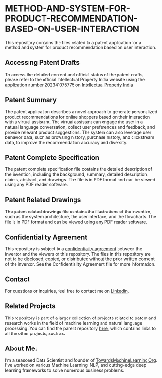 # METHOD-AND-SYSTEM-FOR-PRODUCT-RECOMMENDATION-BASED-ON-USER-INTERACTION

This repository contains the files related to a patent application for a method and system for product recommendation based on user interaction.

## Accessing Patent Drafts

To access the detailed content and official status of the patent drafts, please refer to the official Intellectual Property India website using the application number 202341075775 on [Intellectual Property India](https://ipindia.gov.in/)


## Patent Summary

The patent application describes a novel approach to generate personalized product recommendations for online shoppers based on their interaction with a virtual assistant. The virtual assistant can engage the user in a natural language conversation, collect user preferences and feedback, and provide relevant product suggestions. The system can also leverage user behavior data, such as browsing history, purchase history, and clickstream data, to improve the recommendation accuracy and diversity.

## Patent Complete Specification

The patent complete specification file contains the detailed description of the invention, including the background, summary, detailed description, claims, abstract, and drawings. The file is in PDF format and can be viewed using any PDF reader software.

## Patent Related Drawings

The patent related drawings file contains the illustrations of the invention, such as the system architecture, the user interface, and the flowcharts. The file is in PDF format and can be viewed using any PDF reader software.


## Confidentiality Agreement

This repository is subject to a [confidentiality agreement](https://github.com/Praveen76/METHOD-AND-SYSTEM-FOR-PRODUCT-RECOMMENDATION-BASED-ON-USER-INTERACTION/blob/main/Confidentiality%20Agreement.md) between the inventor and the viewers of this repository. The files in this repository are not to be disclosed, copied, or distributed without the prior written consent of the inventor. See the Confidentiality Agreement file for more information.

## Contact

For questions or inquiries, feel free to contact me on [Linkedin](https://www.linkedin.com/in/praveen-kumar-anwla-49169266/).

## Related Projects

This repository is part of a larger collection of projects related to patent and research works in the field of machine learning and natural language processing. You can find the parent repository [here](https://github.com/Praveen76/Patents-and-Research-Papers), which contains links to all the other projects, such as:

## **About Me**:
I’m a seasoned Data Scientist and founder of [TowardsMachineLearning.Org](https://towardsmachinelearning.org/). I've worked on various Machine Learning, NLP, and cutting-edge deep learning frameworks to solve numerous business problems.

